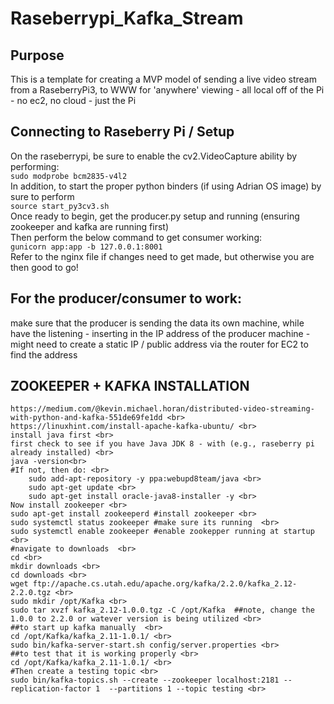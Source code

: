 # Raseberrypi_Kafka_Stream

## Purpose
This is a template for creating a MVP model of sending a live video
stream from a RaseberryPi3, to WWW for 'anywhere' viewing - all local 
off of the Pi - no ec2, no cloud - just the Pi 


## Connecting to Raseberry Pi / Setup 
On the raseberrypi, be sure to enable the cv2.VideoCapture ability by performing: <br>
```sudo modprobe bcm2835-v4l2``` <br>
In addition, to start the proper python binders (if using Adrian OS image) by sure to perform <br>
```source start_py3cv3.sh``` <br>
Once ready to begin, get the producer.py setup and running (ensuring zookeeper and kafka are running first) <br>
Then perform the below command to get consumer working:  <br>
```gunicorn app:app -b 127.0.0.1:8001``` <br>
Refer to the nginx file if changes need to get made, but otherwise you are then good to go! 







## For the producer/consumer to work:
make sure that the producer is sending the data its own machine, while have the listening - inserting in the IP address of the producer machine - might need to create a static IP / public address via the router for EC2 to find the address


## ZOOKEEPER + KAFKA INSTALLATION 
```
https://medium.com/@kevin.michael.horan/distributed-video-streaming-with-python-and-kafka-551de69fe1dd <br>
https://linuxhint.com/install-apache-kafka-ubuntu/ <br>
install java first <br>
first check to see if you have Java JDK 8 - with (e.g., raseberry pi already installed) <br>
java -version<br>
#If not, then do: <br>
	sudo add-apt-repository -y ppa:webupd8team/java <br>
	sudo apt-get update <br>
	sudo apt-get install oracle-java8-installer -y <br>
Now install zookeeper <br>
sudo apt-get install zookeeperd #install zookeeper <br>
sudo systemctl status zookeeper #make sure its running  <br>
sudo systemctl enable zookeeper #enable zookepper running at startup  <br>
#navigate to downloads  <br>
cd <br> 
mkdir downloads <br>
cd downloads <br>
wget ftp://apache.cs.utah.edu/apache.org/kafka/2.2.0/kafka_2.12-2.2.0.tgz <br>
sudo mkdir /opt/Kafka <br>
sudo tar xvzf kafka_2.12-1.0.0.tgz -C /opt/Kafka  ##note, change the 1.0.0 to 2.2.0 or watever version is being utilized <br>
##to start up kafka manually  <br>
cd /opt/Kafka/kafka_2.11-1.0.1/ <br>
sudo bin/kafka-server-start.sh config/server.properties <br>
##to test that it is working properly <br>
cd /opt/Kafka/kafka_2.11-1.0.1/ <br>
#Then create a testing topic <br>
sudo bin/kafka-topics.sh --create --zookeeper localhost:2181 --replication-factor 1  --partitions 1 --topic testing <br>
```
